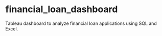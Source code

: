 # financial_loan_dashboard
Tableau dashboard to analyze financial loan applications using SQL and Excel.
